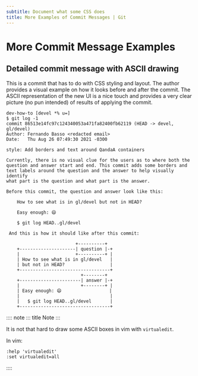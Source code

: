 ```yaml
---
subtitle: Document what some CSS does
title: More Examples of Commit Messages | Git
---
```


# More Commit Message Examples

## Detailed commit message with ASCII drawing

This is a commit that has to do with CSS styling and layout. The author
provides a visual example on how it looks before and after the commit.
The ASCII representation of the new UI is a nice touch and provides a
very clear picture (no pun intended) of results of applying the commit.

``` 
dev-how-to [devel *% u=]
$ git log -1
commit 86513e14fc97c124340053a471fa82400fb62119 (HEAD -> devel, gl/devel)
Author: Fernando Basso <redacted email>
Date:   Thu Aug 26 07:49:30 2021 -0300

style: Add borders and text around QandaA containers

Currently, there is no visual clue for the users as to where both the
question and answer start and end. This commit adds some borders and
text labels around the question and the answer to help visually identify
what part is the question and what part is the answer.

Before this commit, the question and answer look like this:

    How to see what is in gl/devel but not in HEAD?

    Easy enough: 😄

    $ git log HEAD..gl/devel

 And this is how it should like after this commit:

                          +----------+
    +---------------------| question |-+
    |                     +----------+ |
    | How to see what is in gl/devel   |
    | but not in HEAD?                 |
    +----------------------------------+
                            +--------+
    +-----------------------| answer |-+
    |                       +--------+ |
    | Easy enough: 😄                  |
    |                                  |
    |   $ git log HEAD..gl/devel       |
    +----------------------------------+
```

:::: note
::: title
Note
:::

It is not that hard to draw some ASCII boxes in vim with `virtualedit`.

In vim:

``` 
:help 'virtualedit'
:set virtualedit=all
```
::::

